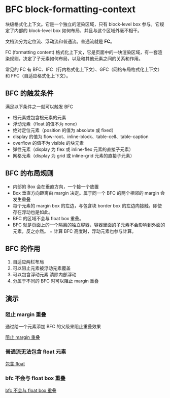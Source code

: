 # BFC block-formatting-context

块级格式化上下文。它是一个独立的渲染区域，只有 block-level box 参与，它规定了内部的 block-level box 如何布局，并且与这个区域外毫不相干。

文档流分为定位流、浮动流和普通流。普通流就是 **FC**。

FC (formatting content) 格式化上下文，它是页面中的一块渲染区域，有一套渲染规则，决定了子元素如何布局，以及和其他元素之间的关系和作用。

常见的 FC 有 BFC、IFC（行内格式化上下文）、GFC（网格布局格式化上下文）和 FFC（自适应格式化上下文）。

## BFC 的触发条件

满足以下条件之一就可以触发 BFC

- 根元素或包含根元素的元素
- 浮动元素（float 的值不为 none）
- 绝对定位元素（position 的值为 absolute 或 fixed）
- display 的值为 flow-root、inline-block、table-cell、table-caption
- overflow 的值不为 visible 的块元素
- 弹性元素（display 为 flex 或 inline-flex 元素的直接子元素）
- 网格元素（display 为 grid 或 inline-grid 元素的直接子元素）

## BFC 的布局规则

- 内部的 Box 会在垂直方向，一个接一个放置
- Box 垂直方向距离由 margin 决定。属于同一个 BFC 的两个相邻的 margin 会发生重叠
- 每个元素的 margin box 的左边，与包含块 border box 的左边向接触。即使存在浮动也是如此。
- BFC 的区域不会与 float box 重叠。
- BFC 就是页面上的一个隔离的独立容器，容器里面的子元素不会影响到外面的元素，反之亦然。
= 计算 BFC 高度时，浮动元素也参与计算。

## BFC 的作用

1. 自适应两栏布局
2. 可以阻止元素被浮动元素覆盖
3. 可以包含浮动元素 清除内部浮动
4. 分属于不同的 BFC 时可以阻止 margin 重叠

## 演示

### 阻止 margin 重叠

通过给一个元素添加 BFC 的父级来阻止重叠效果

[阻止 margin 重叠](./playground/1.阻止margin重叠.html)

### 普通流无法包含 float 元素

[包含 float](./playground/2.每个元素的marigin-box.html)

### bfc 不会与 float box 重叠

[bfc 不会与 float box 重叠](./playground/3.bfc的区域不会与float-box重叠.html)